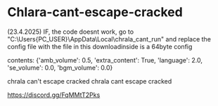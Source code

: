 # Chlara-cant-escape-cracked



(23.4.2025)
IF, the code doesnt work, go to "C:\Users\{PC_USER}\AppData\Local\chrala_cant_run" and replace the config file with the file in this downloadinside is a 64byte config

contents:
{'amb_volume': 0.5, 'extra_content': True, 'language': 2.0, 'se_volume': 0.0, 'bgm_volume': 0.0}



chrala can't escape cracked
chrala cant escape cracked


https://discord.gg/FqMMtT2Pks
